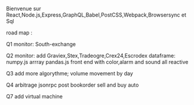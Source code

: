 
Bienvenue sur React,Node.js,Express,GraphQL,Babel,PostCSS,Webpack,Browsersync et Sql

road map :

Q1 monitor: South-exchange

Q2 monitor: add Graviex,Stex,Tradeogre,Crex24,Escrodex dataframe: numpy.js arrray pandas.js front end with color,alarm and sound all reactive

Q3 add more algorythme; volume movement by day

Q4 arbitrage jsonrpc post bookorder sell and buy auto

Q7 add virtual machine
